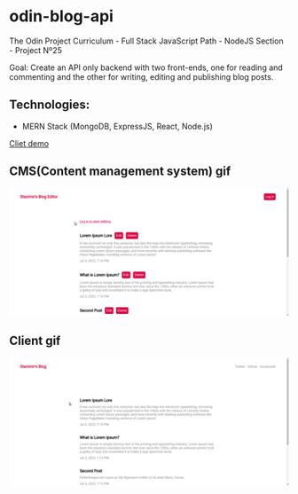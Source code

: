 # odin-blog-api

The Odin Project Curriculum - Full Stack JavaScript Path - NodeJS Section - Project Nº25

Goal: Create an API only backend with two front-ends, one for reading and commenting and the other for writing, editing and publishing blog posts.

## Technologies:

- MERN Stack (MongoDB, ExpressJS, React, Node.js)

[Cliet demo](https://stanimirkosev.github.io/odin-blog-api/)

## CMS(Content management system) gif

![cms gif](./views/gifs/cms.gif)

## Client gif

![client gif](./views/gifs/client.gif)
